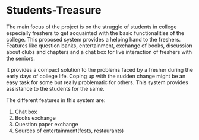 # Students-Treasure


The main focus of the project is on the struggle of students in college especially freshers to get acquainted with the basic functionalities of the college. This proposed system provides a helping hand to the freshers. Features like question banks, entertainment, exchange of books, discussion about clubs and chapters and a chat box for live interaction of freshers with the seniors.

It provides a compact solution to the problems faced by a fresher during the early days of college life. Coping up with the sudden change might be an easy task for some but really problematic for others. This system provides assistance to the students for the same.

The different features in this system are:

1) Chat box
2) Books exchange
3) Question paper exchange
4) Sources of entertainment(fests, restaurants)
